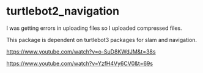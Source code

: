 # turtlebot2_navigation

I was getting errors in uploading files so I uploaded compressed files.

This package is dependent on turtlebot3 packages for slam and navigation.

https://www.youtube.com/watch?v=o-SuD8KWdJM&t=38s

https://www.youtube.com/watch?v=YzfH4Vy6CV0&t=69s
